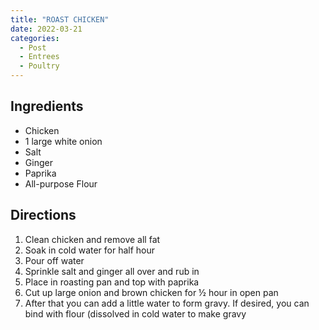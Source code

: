 ```yaml
---
title: "ROAST CHICKEN"
date: 2022-03-21
categories:
  - Post
  - Entrees
  - Poultry
---
```


## Ingredients
* Chicken
* 1 large white onion
* Salt
* Ginger
* Paprika
* All-purpose Flour

## Directions
1. Clean chicken and remove all fat
2. Soak in cold water for half hour
3. Pour off water
4. Sprinkle salt and ginger all over and rub in
5. Place in roasting pan and top with paprika
6. Cut up large onion and brown chicken for ½ hour in open pan
7. After that you can add a little water to form gravy. If desired, you can bind with flour (dissolved in cold water to make gravy
